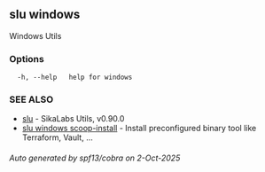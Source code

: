 ## slu windows

Windows Utils

### Options

```
  -h, --help   help for windows
```

### SEE ALSO

* [slu](slu.md)	 - SikaLabs Utils, v0.90.0
* [slu windows scoop-install](slu_windows_scoop-install.md)	 - Install preconfigured binary tool like Terraform, Vault, ...

###### Auto generated by spf13/cobra on 2-Oct-2025
